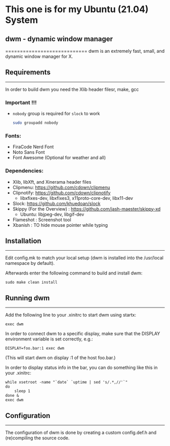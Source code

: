 # This one is for my Ubuntu (21.04) System

## dwm - dynamic window manager
============================
dwm is an extremely fast, small, and dynamic window manager for X.

## Requirements
------------
In order to build dwm you need the Xlib header filesr, make, gcc

### Important !!!
  - `nobody` group is required for `slock` to work
    ```bash
    sudo groupadd nobody
    ```    

### Fonts:
  - FiraCode Nerd Font
  - Noto Sans Font
  - Font Awesome (Optional for weather and all)

### Dependencies:
  - Xlib, libXft, and Xinerama header files
  - Clipmenu: https://github.com/cdown/clipmenu
  - Clipnotify: https://github.com/cdown/clipnotify
    - libxfixes-dev, libxfixes3, x11proto-core-dev, libx11-dev 
  - Slock: https://github.com/khuedoan/slock
  - Skippy (For the Overview) : https://github.com/jash-maester/skippy-xd
    - Ubuntu: libjpeg-dev, libgif-dev
  - Flameshot : Screenshot tool
  - Xbanish : TO hide mouse pointer while typing


## Installation
------------
Edit config.mk to match your local setup (dwm is installed into
the /usr/local namespace by default).

Afterwards enter the following command to build and install dwm:

    sudo make clean install


## Running dwm
-----------
Add the following line to your .xinitrc to start dwm using startx:

    exec dwm

In order to connect dwm to a specific display, make sure that
the DISPLAY environment variable is set correctly, e.g.:

    DISPLAY=foo.bar:1 exec dwm

(This will start dwm on display :1 of the host foo.bar.)

In order to display status info in the bar, you can do something
like this in your .xinitrc:

    while xsetroot -name "`date` `uptime | sed 's/.*,//'`"
    do
    	sleep 1
    done &
    exec dwm


## Configuration
-------------
The configuration of dwm is done by creating a custom config.def.h
and (re)compiling the source code.
